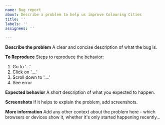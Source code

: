 ```yaml
---
name: Bug report
about: Describe a problem to help us improve Colouring Cities
title: ''
labels: ''
assignees: ''

---
```


**Describe the problem**
A clear and concise description of what the bug is.

**To Reproduce**
Steps to reproduce the behavior:
1. Go to '...'
2. Click on '....'
3. Scroll down to '....'
4. See error

**Expected behavior**
A short description of what you expected to happen.

**Screenshots**
If it helps to explain the problem, add screenshots.

**More information**
Add any other context about the problem here - which browsers or devices show it, whether it's only started happening recently...
